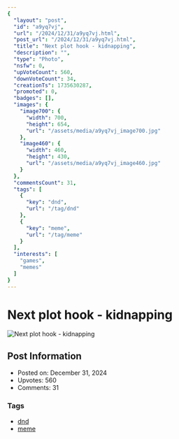 ```yaml
---
{
  "layout": "post",
  "id": "a9yq7vj",
  "url": "/2024/12/31/a9yq7vj.html",
  "post_url": "/2024/12/31/a9yq7vj.html",
  "title": "Next plot hook - kidnapping",
  "description": "",
  "type": "Photo",
  "nsfw": 0,
  "upVoteCount": 560,
  "downVoteCount": 34,
  "creationTs": 1735630287,
  "promoted": 0,
  "badges": [],
  "images": {
    "image700": {
      "width": 700,
      "height": 654,
      "url": "/assets/media/a9yq7vj_image700.jpg"
    },
    "image460": {
      "width": 460,
      "height": 430,
      "url": "/assets/media/a9yq7vj_image460.jpg"
    }
  },
  "commentsCount": 31,
  "tags": [
    {
      "key": "dnd",
      "url": "/tag/dnd"
    },
    {
      "key": "meme",
      "url": "/tag/meme"
    }
  ],
  "interests": [
    "games",
    "memes"
  ]
}
---
```


# Next plot hook - kidnapping

![Next plot hook - kidnapping](/assets/media/a9yq7vj_image700.jpg)

## Post Information

- Posted on: December 31, 2024
- Upvotes: 560
- Comments: 31

### Tags

- [dnd](/tag/dnd)
- [meme](/tag/meme)
